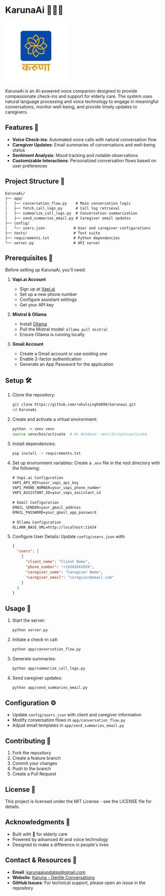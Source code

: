 # KarunaAi 🤖✨🪷

<img src="assets/1.png" alt="KarunaAI Logo" width="200"/>

KarunaAi is an AI-powered voice companion designed to provide compassionate check-ins and support for elderly care. The system uses natural language processing and voice technology to engage in meaningful conversations, monitor well-being, and provide timely updates to caregivers.

## Features 🌟
- **Voice Check-ins**: Automated voice calls with natural conversation flow
- **Caregiver Updates**: Email summaries of conversations and well-being status
- **Sentiment Analysis**: Mood tracking and notable observations
- **Customizable Interactions**: Personalized conversation flows based on user preferences

## Project Structure 📁
```
KarunaAi/
├── app/
│   ├── conversation_flow.py    # Main conversation logic
│   ├── fetch_call_logs.py      # Call log retrieval
│   ├── summarize_call_logs.py  # Conversation summarization
│   ├── send_summaries_email.py # Caregiver email updates
├── config/
│   └── users.json             # User and caregiver configurations
├── tests/                     # Test suite
├── requirements.txt           # Python dependencies
└── server.py                  # API server
```

## Prerequisites 🎯
Before setting up KarunaAi, you'll need:
1. **Vapi.ai Account**
   - Sign up at [Vapi.ai](https://vapi.ai)
   - Set up a new phone number
   - Configure assistant settings
   - Get your API key

2. **Mistral & Ollama**
   - Install [Ollama](https://ollama.ai)
   - Pull the Mistral model: `ollama pull mistral`
   - Ensure Ollama is running locally

3. **Gmail Account**
   - Create a Gmail account or use existing one
   - Enable 2-factor authentication
   - Generate an App Password for the application

## Setup 🛠️

1. Clone the repository:
   ```bash
   git clone https://github.com/rahulsingh0890/karunaai.git
   cd KarunaAi
   ```

2. Create and activate a virtual environment:
   ```bash
   python -m venv venv
   source venv/bin/activate  # On Windows: venv\Scripts\activate
   ```

3. Install dependencies:
   ```bash
   pip install -r requirements.txt
   ```

4. Set up environment variables:
   Create a `.env` file in the root directory with the following:
   ```
   # Vapi.ai Configuration
   VAPI_API_KEY=your_vapi_api_key
   VAPI_PHONE_NUMBER=your_vapi_phone_number
   VAPI_ASSISTANT_ID=your_vapi_assistant_id

   # Email Configuration
   EMAIL_SENDER=your_gmail_address
   EMAIL_PASSWORD=your_gmail_app_password

   # Ollama Configuration
   OLLAMA_BASE_URL=http://localhost:11434
   ```

5. Configure User Details:
   Update `config/users.json` with:
   ```json
   {
     "users": [
       {
         "client_name": "Client Name",
         "phone_number": "+1XXXXXXXXXX",
         "caregiver_name": "Caregiver Name",
         "caregiver_email": "caregiver@email.com"
       }
     ]
   }
   ```

## Usage 📱

1. Start the server:
   ```bash
   python server.py
   ```

2. Initiate a check-in call:
   ```bash
   python app/conversation_flow.py
   ```

3. Generate summaries:
   ```bash
   python app/summarize_call_logs.py
   ```

4. Send caregiver updates:
   ```bash
   python app/send_summaries_email.py
   ```

## Configuration ⚙️
- Update `config/users.json` with client and caregiver information
- Modify conversation flows in `app/conversation_flow.py`
- Adjust email templates in `app/send_summaries_email.py`

## Contributing 🤝
1. Fork the repository
2. Create a feature branch
3. Commit your changes
4. Push to the branch
5. Create a Pull Request

## License 📄
This project is licensed under the MIT License - see the LICENSE file for details.

## Acknowledgments 🙏
- Built with 💛 for elderly care
- Powered by advanced AI and voice technology
- Designed to make a difference in people's lives

## Contact & Resources 📧
- **Email**: karunaaiupdates@gmail.com
- **Website**: [Karuna - Gentle Conversations](https://karuna-gentle-conversations.lovable.app/)
- **GitHub Issues**: For technical support, please open an issue in the repository 